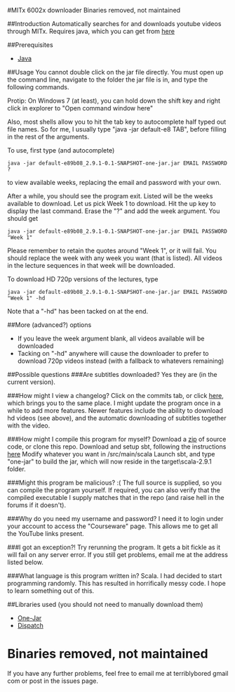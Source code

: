 #MITx 6002x downloader
Binaries removed, not maintained

##Introduction
Automatically searches for and downloads youtube videos through MITx. Requires java, which you can get from [here](https://www.java.com/en/download/index.jsp)

##Prerequisites
* [Java](https://www.java.com/en/download/index.jsp)

##Usage
You cannot double click on the jar file directly. You must open up the command line, navigate to the folder the jar file is in, and type the following commands.

Protip: On Windows 7 (at least), you can hold down the shift key and right click in explorer to "Open command window here"

Also, most shells allow you to hit the tab key to autocomplete half typed out file names. So for me, I usually type "java -jar default-e8 TAB", before filling in the rest of the arguments.

To use, first type (and autocomplete)

	java -jar default-e89b08_2.9.1-0.1-SNAPSHOT-one-jar.jar EMAIL PASSWORD ?

to view available weeks, replacing the email and password with your own.

After a while, you should see the program exit. Listed will be the weeks available to download. Let us pick Week 1 to download. Hit the up key to display the last command. Erase the "?" and add the week argument. You should get

	java -jar default-e89b08_2.9.1-0.1-SNAPSHOT-one-jar.jar EMAIL PASSWORD "Week 1"

Please remember to retain the quotes around "Week 1", or it will fail. You should replace the week with any week you want (that is listed). All videos in the lecture sequences in that week will be downloaded.

To download HD 720p versions of the lectures, type

	java -jar default-e89b08_2.9.1-0.1-SNAPSHOT-one-jar.jar EMAIL PASSWORD "Week 1" -hd

Note that a "-hd" has been tacked on at the end.

##More (advanced?) options
* If you leave the week argument blank, all videos available will be downloaded
* Tacking on "-hd" anywhere will cause the downloader to prefer to download 720p videos instead (with a fallback to whatevers remaining)

##Possible questions
###Are subtitles downloaded?
Yes they are (in the current version).

###How might I view a changelog?
Click on the commits tab, or click [here](https://github.com/terriblybored/MITx-6002x-Video-Downloader/commits/master), which brings you to the same place. I might update the program once in a while to add more features. Newer features include the ability to download hd videos (see above), and the automatic downloading of subtitles together with the video.

###How might I compile this program for myself?
Download a [zip](https://github.com/terriblybored/MITx-6002x-Video-Downloader/zipball/master) of source code, or clone this repo. 
Download and setup sbt, following the instructions [here](https://github.com/harrah/xsbt/wiki/Getting-Started-Setup)
Modify whatever you want in /src/main/scala
Launch sbt, and type "one-jar" to build the jar, which will now reside in the target\scala-2.9.1 folder.

###Might this program be malicious? :(
The full source is supplied, so you can compile the program yourself. If required, you can also verify that the compiled executable I supply matches that in the repo (and raise hell in the forums if it doesn't).

###Why do you need my username and password?
I need it to login under your account to access the "Courseware" page. This allows me to get all the YouTube links present.

###I got an exception?!
Try rerunning the program. It gets a bit fickle as it will fail on any server error. If you still get problems, email me at the address listed below.

###What language is this program written in?
Scala. I had decided to start programming randomly. This has resulted in horrifically messy code. I hope to learn something out of this.

##Libraries used (you should not need to manually download them)
* [One-](https://github.com/sbt/sbt-onejar)[Jar](http://one-jar.sourceforge.net/)
* [Dispatch](https://github.com/dispatch/dispatch)

Binaries removed, not maintained
====================

If you have any further problems, feel free to email me at terriblybored gmail com or post in the issues page.